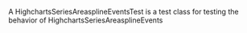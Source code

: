 A HighchartsSeriesAreasplineEventsTest is a test class for testing the behavior of HighchartsSeriesAreasplineEvents